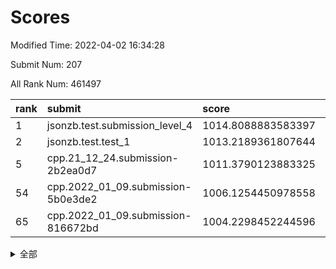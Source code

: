 # Scores

Modified Time: 2022-04-02 16:34:28

Submit Num: 207

All Rank Num: 461497

| rank |               submit               |       score        |       sigma        | pk_num |
| :--- | :--------------------------------- | :----------------- | :----------------- | :----- |
| 1    | jsonzb.test.submission_level_4     | 1014.8088883583397 | 0.8213808262491391 | 8917   |
| 2    | jsonzb.test.test_1                 | 1013.2189361807644 | 0.7927169287167527 | 8922   |
| 5    | cpp.21_12_24.submission-2b2ea0d7   | 1011.3790123883325 | 0.7658937111225805 | 8916   |
| 54   | cpp.2022_01_09.submission-5b0e3de2 | 1006.1254450978558 | 0.7242397312134244 | 8918   |
| 65   | cpp.2022_01_09.submission-816672bd | 1004.2298452244596 | 0.7145998703967004 | 8917   |


<details>
<summary>全部</summary>

| rank |                 submit                 |       score        |       sigma        | pk_num |
| :--- | :------------------------------------- | :----------------- | :----------------- | :----- |
| 1    | jsonzb.test.submission_level_4         | 1014.8088883583397 | 0.8213808262491391 | 8917   |
| 2    | jsonzb.test.test_1                     | 1013.2189361807644 | 0.7927169287167527 | 8922   |
| 3    | gobigger.level_3.submission_level_3_12 | 1011.6416131165032 | 0.7816899969925316 | 8918   |
| 4    | gobigger.level_3.submission_level_3_37 | 1011.3925418470135 | 0.7737280371887941 | 8914   |
| 5    | cpp.21_12_24.submission-2b2ea0d7       | 1011.3790123883325 | 0.7658937111225805 | 8916   |
| 6    | gobigger.level_3.submission_level_3_15 | 1011.3356960691036 | 0.7985343160140493 | 8914   |
| 7    | gobigger.level_3.submission_level_3_25 | 1010.8353604056431 | 0.7868857867444344 | 8915   |
| 8    | gobigger.level_3.submission_level_3_42 | 1010.8290177457947 | 0.7783266590002725 | 8917   |
| 9    | gobigger.level_3.submission_level_3_47 | 1010.7707972190099 | 0.7644651614249278 | 8921   |
| 10   | gobigger.level_3.submission_level_3_48 | 1010.7391765026642 | 0.7595625639015522 | 8915   |
| 11   | gobigger.level_3.submission_level_3_22 | 1010.7361201058989 | 0.7739414841698071 | 8926   |
| 12   | gobigger.level_3.submission_level_3_7  | 1010.7062134723258 | 0.7572706324749985 | 8919   |
| 13   | gobigger.level_3.submission_level_3_4  | 1010.7019692947462 | 0.7418534914517542 | 8922   |
| 14   | gobigger.level_3.submission_level_3_16 | 1010.6365154535304 | 0.7584462567977432 | 8922   |
| 15   | gobigger.level_3.submission_level_3_31 | 1010.5793386952698 | 0.7517518406237156 | 8912   |
| 16   | gobigger.level_3.submission_level_3_20 | 1010.5325842882952 | 0.7687840082855883 | 8917   |
| 17   | gobigger.level_3.submission_level_3_13 | 1010.4802222158581 | 0.7445616590459003 | 8921   |
| 18   | gobigger.level_3.submission_level_3_17 | 1010.3864801496068 | 0.7517370730834735 | 8918   |
| 19   | gobigger.level_3.submission_level_3_34 | 1010.3700180979466 | 0.7550502344055368 | 8914   |
| 20   | gobigger.level_3.submission_level_3_33 | 1010.339410323833  | 0.772837124146038  | 8917   |
| 21   | gobigger.level_3.submission_level_3_8  | 1010.3285190473631 | 0.7622300694209629 | 8921   |
| 22   | gobigger.level_3.submission_level_3_24 | 1010.1821877744364 | 0.7580884062105474 | 8918   |
| 23   | gobigger.level_3.submission_level_3_1  | 1010.1293905725678 | 0.7660130453006266 | 8916   |
| 24   | gobigger.level_3.submission_level_3_39 | 1010.1244516460173 | 0.7496375094225878 | 8913   |
| 25   | gobigger.level_3.submission_level_3_35 | 1010.0734247045218 | 0.7771080560850211 | 8917   |
| 26   | gobigger.level_3.submission_level_3_26 | 1010.016833231689  | 0.757970613303265  | 8919   |
| 27   | gobigger.level_3.submission_level_3_5  | 1009.9791580270169 | 0.7755844715427648 | 8922   |
| 28   | gobigger.level_3.submission_level_3_19 | 1009.8972829260699 | 0.7682888223522755 | 8920   |
| 29   | gobigger.level_3.submission_level_3_44 | 1009.8693425312948 | 0.7508950543252716 | 8921   |
| 30   | gobigger.level_3.submission_level_3_40 | 1009.8320789607504 | 0.7446203877134961 | 8921   |
| 31   | gobigger.level_3.submission_level_3_30 | 1009.8237455860083 | 0.7515293899981648 | 8917   |
| 32   | gobigger.level_3.submission_level_3_10 | 1009.8020643260287 | 0.7634671847332084 | 8920   |
| 33   | gobigger.level_3.submission_level_3_43 | 1009.7672186561111 | 0.766235920196468  | 8918   |
| 34   | gobigger.level_3.submission_level_3_23 | 1009.7630197599246 | 0.7615370448493985 | 8914   |
| 35   | gobigger.level_3.submission_level_3_29 | 1009.6899441459594 | 0.7413139616936695 | 8922   |
| 36   | gobigger.level_3.submission_level_3_21 | 1009.6627072967211 | 0.7433252057145832 | 8916   |
| 37   | gobigger.level_3.submission_level_3_32 | 1009.6106320599489 | 0.7631144516459597 | 8915   |
| 38   | gobigger.level_3.submission_level_3_28 | 1009.5484162887784 | 0.7553681892696148 | 8919   |
| 39   | gobigger.level_3.submission_level_3_2  | 1009.5372123851613 | 0.7522804612165122 | 8921   |
| 40   | gobigger.level_3.submission_level_3_41 | 1009.4583460338287 | 0.7473115367621671 | 8914   |
| 41   | gobigger.level_3.submission_level_3_9  | 1009.4365030574389 | 0.764119426601667  | 8918   |
| 42   | gobigger.level_3.submission_level_3_38 | 1009.4330938987972 | 0.7399330739744997 | 8915   |
| 43   | gobigger.level_3.submission_level_3_27 | 1009.3800903824447 | 0.7492047819057203 | 8920   |
| 44   | gobigger.level_3.submission_level_3_14 | 1009.3773266137948 | 0.7555995533579879 | 8920   |
| 45   | gobigger.level_3.submission_level_3_0  | 1009.3019011543819 | 0.7752997677250852 | 8920   |
| 46   | gobigger.level_3.submission_level_3_11 | 1009.207579580286  | 0.7477791243510264 | 8922   |
| 47   | gobigger.level_3.submission_level_3_49 | 1009.1170064170914 | 0.7430679057980383 | 8921   |
| 48   | gobigger.level_3.submission_level_3_3  | 1009.0124683589241 | 0.7378347335652398 | 8915   |
| 49   | gobigger.level_3.submission_level_3_6  | 1008.8663099992732 | 0.7195811453365575 | 8920   |
| 50   | gobigger.level_3.submission_level_3_45 | 1008.8438154311619 | 0.7201020247276414 | 8921   |
| 51   | gobigger.level_3.submission_level_3_46 | 1008.76390584623   | 0.7407543748267379 | 8917   |
| 52   | gobigger.level_3.submission_level_3_18 | 1008.1411223795503 | 0.746412559097782  | 8921   |
| 53   | gobigger.level_3.submission_level_3_36 | 1007.2013355669046 | 0.7449481239288612 | 8913   |
| 54   | cpp.2022_01_09.submission-5b0e3de2     | 1006.1254450978558 | 0.7242397312134244 | 8918   |
| 55   | gobigger.level_1.submission_level_1_1  | 1004.7908994608517 | 0.7156608891260196 | 8921   |
| 56   | gobigger.level_1.submission_level_1_18 | 1004.5814247407557 | 0.720647470191782  | 8922   |
| 57   | gobigger.level_1.submission_level_1_3  | 1004.4925805187722 | 0.7117559782592591 | 8917   |
| 58   | gobigger.level_1.submission_level_1_49 | 1004.4495267689113 | 0.7130866777946802 | 8920   |
| 59   | gobigger.level_1.submission_level_1_11 | 1004.4392861417398 | 0.7288048254651757 | 8922   |
| 60   | gobigger.level_1.submission_level_1_0  | 1004.4290292081134 | 0.7285466871462764 | 8921   |
| 61   | gobigger.level_1.submission_level_1_7  | 1004.3879187144237 | 0.7202315073988466 | 8915   |
| 62   | gobigger.level_1.submission_level_1_27 | 1004.3712654403098 | 0.728690973603891  | 8922   |
| 63   | gobigger.level_1.submission_level_1_41 | 1004.2885844725578 | 0.7293151197104253 | 8915   |
| 64   | gobigger.level_1.submission_level_1_47 | 1004.2830612620971 | 0.7237529603183533 | 8912   |
| 65   | cpp.2022_01_09.submission-816672bd     | 1004.2298452244596 | 0.7145998703967004 | 8917   |
| 66   | gobigger.level_1.submission_level_1_9  | 1004.176343347472  | 0.721776452663186  | 8915   |
| 67   | gobigger.level_1.submission_level_1_22 | 1004.1055240545057 | 0.7125840899677954 | 8918   |
| 68   | gobigger.level_1.submission_level_1_20 | 1004.0882096804843 | 0.7264272739240554 | 8920   |
| 69   | gobigger.level_1.submission_level_1_45 | 1004.073729929646  | 0.7127288376111597 | 8919   |
| 70   | gobigger.level_1.submission_level_1_14 | 1004.0392785371683 | 0.7090057111468526 | 8921   |
| 71   | gobigger.level_1.submission_level_1_46 | 1004.0238278492122 | 0.7119736919087567 | 8917   |
| 72   | gobigger.level_1.submission_level_1_17 | 1003.8886036623121 | 0.7185330512595309 | 8916   |
| 73   | gobigger.level_1.submission_level_1_36 | 1003.8232324923439 | 0.7216707442402431 | 8920   |
| 74   | gobigger.level_1.submission_level_1_38 | 1003.7838393471081 | 0.7225307982216383 | 8912   |
| 75   | gobigger.level_1.submission_level_1_35 | 1003.7687609524712 | 0.7262586223303413 | 8922   |
| 76   | gobigger.level_1.submission_level_1_26 | 1003.7402495044616 | 0.7118348650018431 | 8921   |
| 77   | gobigger.level_1.submission_level_1_29 | 1003.65751562433   | 0.7141178583629124 | 8914   |
| 78   | gobigger.level_1.submission_level_1_28 | 1003.6301878517928 | 0.7084167419293912 | 8923   |
| 79   | gobigger.level_1.submission_level_1_44 | 1003.6140523813107 | 0.7289016017664007 | 8915   |
| 80   | gobigger.level_1.submission_level_1_33 | 1003.606685876937  | 0.7281830166962392 | 8920   |
| 81   | gobigger.level_1.submission_level_1_2  | 1003.5715020434335 | 0.7153262379442057 | 8923   |
| 82   | gobigger.level_1.submission_level_1_34 | 1003.5495350309391 | 0.7022303745093443 | 8925   |
| 83   | gobigger.level_1.submission_level_1_31 | 1003.4340099372383 | 0.7168537544388113 | 8909   |
| 84   | gobigger.level_1.submission_level_1_32 | 1003.4278988937963 | 0.7092566220592552 | 8923   |
| 85   | gobigger.level_1.submission_level_1_48 | 1003.3414866666171 | 0.7218534934492609 | 8913   |
| 86   | gobigger.level_1.submission_level_1_37 | 1003.280388295578  | 0.7187472299637747 | 8915   |
| 87   | gobigger.level_1.submission_level_1_4  | 1003.2399331989396 | 0.7134275999392927 | 8925   |
| 88   | gobigger.level_1.submission_level_1_12 | 1003.2122727225772 | 0.7089915267713865 | 8919   |
| 89   | gobigger.level_1.submission_level_1_10 | 1002.9800507087617 | 0.7064887051645183 | 8920   |
| 90   | gobigger.level_1.submission_level_1_43 | 1002.9582802223637 | 0.7140479718738675 | 8920   |
| 91   | gobigger.level_1.submission_level_1_5  | 1002.8922312363272 | 0.7264102871510824 | 8917   |
| 92   | gobigger.level_1.submission_level_1_25 | 1002.7306080908165 | 0.7096493169259641 | 8918   |
| 93   | gobigger.level_1.submission_level_1_40 | 1002.6987074533845 | 0.7210835164958541 | 8915   |
| 94   | gobigger.level_1.submission_level_1_23 | 1002.6963972999101 | 0.7061549181766015 | 8916   |
| 95   | gobigger.level_1.submission_level_1_13 | 1002.6761202402987 | 0.7102415473928211 | 8920   |
| 96   | gobigger.level_1.submission_level_1_8  | 1002.6668071271205 | 0.7125078669309084 | 8922   |
| 97   | gobigger.level_1.submission_level_1_21 | 1002.5181611733566 | 0.7120019538037005 | 8917   |
| 98   | gobigger.level_1.submission_level_1_30 | 1002.5147198705868 | 0.7073263459567636 | 8917   |
| 99   | gobigger.level_1.submission_level_1_19 | 1002.4355125620489 | 0.7077141890667359 | 8919   |
| 100  | gobigger.level_1.submission_level_1_6  | 1002.3295874978345 | 0.7117074843847715 | 8918   |
| 101  | gobigger.level_1.submission_level_1_15 | 1002.146105078914  | 0.718647595135594  | 8916   |
| 102  | gobigger.level_1.submission_level_1_16 | 1001.8855940026056 | 0.7141037415820111 | 8920   |
| 103  | gobigger.level_1.submission_level_1_42 | 1001.4267327674944 | 0.7082591029711309 | 8920   |
| 104  | gobigger.level_1.submission_level_1_39 | 1001.2248808688696 | 0.7114362447023277 | 8915   |
| 105  | gobigger.level_1.submission_level_1_24 | 1001.1204276111015 | 0.7056974098250651 | 8919   |
| 106  | gobigger.random.submission_random_19   | 997.7933559374073  | 0.7102062804665737 | 8918   |
| 107  | gobigger.random.submission_random_12   | 997.683514870584   | 0.696673576180346  | 8915   |
| 108  | gobigger.random.submission_random_29   | 997.6021943392891  | 0.70516756073062   | 8920   |
| 109  | gobigger.random.submission_random_31   | 997.277544834501   | 0.7122194877213283 | 8914   |
| 110  | gobigger.random.submission_random_11   | 996.900744905193   | 0.7023911037836958 | 8921   |
| 111  | gobigger.random.submission_random_49   | 996.8296049469587  | 0.7024311056276925 | 8917   |
| 112  | gobigger.random.submission_random_6    | 996.7857333280682  | 0.7162012187173138 | 8917   |
| 113  | gobigger.random.submission_random_4    | 996.6716387096465  | 0.6995643461482074 | 8924   |
| 114  | gobigger.random.submission_random_2    | 996.589725480984   | 0.7020854104721707 | 8914   |
| 115  | gobigger.random.submission_random_7    | 996.5814307022605  | 0.7086081711091352 | 8917   |
| 116  | gobigger.random.submission_random_1    | 996.5599488623008  | 0.7124785016766895 | 8915   |
| 117  | gobigger.random.submission_random_26   | 996.5398732083703  | 0.7179136366683246 | 8913   |
| 118  | gobigger.random.submission_random_24   | 996.4810901511181  | 0.712890368367914  | 8918   |
| 119  | gobigger.random.submission_random_10   | 996.4566062767965  | 0.703067945531824  | 8915   |
| 120  | gobigger.random.submission_random_9    | 996.4067592800573  | 0.7215889776415964 | 8916   |
| 121  | gobigger.random.submission_random_42   | 996.3419718306895  | 0.7115263922063578 | 8917   |
| 122  | gobigger.random.submission_random_48   | 996.3295540142111  | 0.7086679376954963 | 8920   |
| 123  | gobigger.random.submission_random_21   | 996.3199140213056  | 0.719049023566256  | 8922   |
| 124  | gobigger.random.submission_random_5    | 996.3010554444542  | 0.7212065111206707 | 8918   |
| 125  | gobigger.random.submission_random_14   | 996.2842627660439  | 0.6994880892863978 | 8918   |
| 126  | gobigger.random.submission_random_36   | 996.2746743154079  | 0.7035913704972666 | 8918   |
| 127  | gobigger.random.submission_random_3    | 996.1386596059818  | 0.7178240829390813 | 8919   |
| 128  | gobigger.random.submission_random_44   | 996.0962665023546  | 0.7056643631592284 | 8923   |
| 129  | gobigger.random.submission_random_43   | 996.0901546504114  | 0.7262308328228552 | 8919   |
| 130  | gobigger.random.submission_random_30   | 996.0775832528096  | 0.7106929491565627 | 8921   |
| 131  | gobigger.random.submission_random_23   | 996.0656532629566  | 0.7129394611263545 | 8921   |
| 132  | gobigger.random.submission_random_45   | 996.0614867350176  | 0.7261233624598832 | 8915   |
| 133  | gobigger.random.submission_random_22   | 995.9849757721861  | 0.7179446109770787 | 8920   |
| 134  | gobigger.random.submission_random_16   | 995.9538711325048  | 0.7026906747206684 | 8919   |
| 135  | gobigger.random.submission_random_17   | 995.9151776278898  | 0.7088565603442147 | 8922   |
| 136  | gobigger.random.submission_random_46   | 995.8788950897604  | 0.7282654078330336 | 8920   |
| 137  | gobigger.random.submission_random_18   | 995.8671934455923  | 0.7188275317846183 | 8916   |
| 138  | gobigger.random.submission_random_0    | 995.8506948996292  | 0.7177183122207776 | 8922   |
| 139  | gobigger.random.submission_random_37   | 995.8129884144307  | 0.7255685106351552 | 8912   |
| 140  | gobigger.random.submission_random_8    | 995.8004910975127  | 0.722551646240265  | 8917   |
| 141  | gobigger.random.submission_random_39   | 995.7215965412743  | 0.7000253417347161 | 8910   |
| 142  | gobigger.random.submission_random_41   | 995.7130989349115  | 0.7078558553842446 | 8916   |
| 143  | gobigger.random.submission_random_15   | 995.7088838647962  | 0.7182896419917776 | 8918   |
| 144  | gobigger.random.submission_random_35   | 995.6381638253122  | 0.7022045149671401 | 8917   |
| 145  | gobigger.random.submission_random_40   | 995.5675410920189  | 0.6975482916497556 | 8916   |
| 146  | gobigger.random.submission_random_33   | 995.5463902571355  | 0.7138076693494727 | 8919   |
| 147  | gobigger.random.submission_random_20   | 995.5394697609845  | 0.7208155455967964 | 8917   |
| 148  | gobigger.random.submission_random_38   | 995.4985324013956  | 0.7201495061993362 | 8916   |
| 149  | gobigger.random.submission_random_27   | 995.4837152037614  | 0.7142504426025295 | 8918   |
| 150  | gobigger.random.submission_random_32   | 995.4693962070745  | 0.7205306769031329 | 8913   |
| 151  | gobigger.random.submission_random_47   | 995.4443239376096  | 0.7077995406619981 | 8917   |
| 152  | gobigger.random.submission_random_34   | 995.3643287708887  | 0.7144793185952499 | 8917   |
| 153  | gobigger.random.submission_random_13   | 995.3380260572008  | 0.7132564715110633 | 8915   |
| 154  | gobigger.random.submission_random_25   | 995.2674799100253  | 0.7076585686248987 | 8920   |
| 155  | gobigger.level_2.submission_level_2_35 | 994.7576192023002  | 0.7261524104583271 | 8920   |
| 156  | gobigger.random.submission_random_28   | 994.5163025730773  | 0.7193099690998106 | 8920   |
| 157  | gobigger.level_2.submission_level_2_36 | 993.6517915795669  | 0.7394037230969464 | 8915   |
| 158  | gobigger.level_2.submission_level_2_3  | 993.5117439646932  | 0.7303808589001817 | 8921   |
| 159  | gobigger.level_2.submission_level_2_19 | 993.399774419589   | 0.7367901113486826 | 8920   |
| 160  | gobigger.level_2.submission_level_2_43 | 993.328733565223   | 0.7278760029604004 | 8919   |
| 161  | gobigger.level_2.submission_level_2_39 | 993.2148902766817  | 0.7406518866367926 | 8919   |
| 162  | gobigger.level_2.submission_level_2_40 | 992.9408399414929  | 0.7393405262848913 | 8913   |
| 163  | gobigger.level_2.submission_level_2_5  | 992.8355488334116  | 0.7493713267486758 | 8913   |
| 164  | gobigger.level_2.submission_level_2_8  | 992.8064502120391  | 0.7379326611991018 | 8913   |
| 165  | gobigger.level_2.submission_level_2_16 | 992.7642101342552  | 0.7388976030717143 | 8914   |
| 166  | gobigger.level_2.submission_level_2_34 | 992.7434430923986  | 0.7442370892371747 | 8913   |
| 167  | gobigger.level_2.submission_level_2_12 | 992.6625084219949  | 0.7580211731298017 | 8918   |
| 168  | gobigger.level_2.submission_level_2_47 | 992.6148552719293  | 0.7481857774940178 | 8916   |
| 169  | gobigger.level_2.submission_level_2_41 | 992.4820432831528  | 0.7416534082396764 | 8919   |
| 170  | gobigger.level_2.submission_level_2_32 | 992.4653545206005  | 0.7621336260892075 | 8919   |
| 171  | gobigger.level_2.submission_level_2_28 | 992.40255484791    | 0.7453875916443563 | 8921   |
| 172  | gobigger.level_2.submission_level_2_31 | 992.384376946958   | 0.7538114180740094 | 8918   |
| 173  | gobigger.level_2.submission_level_2_27 | 992.3813811450705  | 0.7461578240987762 | 8916   |
| 174  | gobigger.level_2.submission_level_2_37 | 992.3131707688849  | 0.7523203293165296 | 8918   |
| 175  | gobigger.level_2.submission_level_2_49 | 992.2914581124946  | 0.7430088691491228 | 8917   |
| 176  | gobigger.level_2.submission_level_2_4  | 992.2347757179551  | 0.7320691715885099 | 8915   |
| 177  | gobigger.level_2.submission_level_2_7  | 992.2096399406839  | 0.726491343704792  | 8918   |
| 178  | gobigger.level_2.submission_level_2_18 | 992.012566226011   | 0.7601964098943871 | 8918   |
| 179  | gobigger.level_2.submission_level_2_33 | 991.9861386605564  | 0.7429470908706576 | 8914   |
| 180  | gobigger.level_2.submission_level_2_11 | 991.9222514880274  | 0.742699699982693  | 8915   |
| 181  | gobigger.level_2.submission_level_2_22 | 991.9207395552519  | 0.7643729893377202 | 8921   |
| 182  | gobigger.level_2.submission_level_2_46 | 991.8702073812603  | 0.7481659099880245 | 8919   |
| 183  | gobigger.level_2.submission_level_2_30 | 991.8242784150177  | 0.738076568451481  | 8915   |
| 184  | gobigger.level_2.submission_level_2_10 | 991.782100244849   | 0.7433098724675096 | 8918   |
| 185  | gobigger.level_2.submission_level_2_25 | 991.747301013249   | 0.7424171856262181 | 8917   |
| 186  | gobigger.level_2.submission_level_2_44 | 991.7150709062406  | 0.7555371559934269 | 8916   |
| 187  | gobigger.level_2.submission_level_2_24 | 991.6672196983529  | 0.7526966641536985 | 8919   |
| 188  | gobigger.level_2.submission_level_2_6  | 991.6065917249092  | 0.7471334468633118 | 8917   |
| 189  | gobigger.level_2.submission_level_2_15 | 991.6026440661874  | 0.7591127942226463 | 8911   |
| 190  | gobigger.level_2.submission_level_2_14 | 991.5443413793708  | 0.7599679755355644 | 8917   |
| 191  | gobigger.level_2.submission_level_2_1  | 991.5036710972391  | 0.7498412548228175 | 8910   |
| 192  | gobigger.level_2.submission_level_2_48 | 991.4579659632673  | 0.7741700258086182 | 8916   |
| 193  | gobigger.level_2.submission_level_2_38 | 991.3852031489921  | 0.7750143290426725 | 8918   |
| 194  | gobigger.level_2.submission_level_2_21 | 991.33054326775    | 0.7590890087590118 | 8915   |
| 195  | gobigger.level_2.submission_level_2_0  | 991.1295809712286  | 0.7423395341403518 | 8916   |
| 196  | gobigger.level_2.submission_level_2_13 | 990.9990533308991  | 0.761987505688276  | 8915   |
| 197  | gobigger.level_2.submission_level_2_20 | 990.9803322071124  | 0.7554868375386483 | 8917   |
| 198  | gobigger.level_2.submission_level_2_29 | 990.9697020778116  | 0.7486602556695626 | 8919   |
| 199  | gobigger.level_2.submission_level_2_26 | 990.8876843899989  | 0.7668189306237179 | 8917   |
| 200  | gobigger.level_2.submission_level_2_45 | 990.8709738431255  | 0.7645888685069022 | 8921   |
| 201  | gobigger.level_2.submission_level_2_42 | 990.6747514811026  | 0.7770055033818394 | 8924   |
| 202  | gobigger.level_2.submission_level_2_2  | 990.2953571658198  | 0.8014918764058772 | 8912   |
| 203  | gobigger.level_2.submission_level_2_23 | 990.2778071094746  | 0.7796621673156046 | 8917   |
| 204  | gobigger.level_2.submission_level_2_9  | 990.1110064745938  | 0.7723484755457696 | 8921   |
| 205  | gobigger.level_2.submission_level_2_17 | 988.9948355073527  | 0.7782479263666877 | 8921   |
| 206  | gobigger.none.submission_none_0        | 978.8251533032677  | 1.372565612972087  | 8918   |
| 207  | gobigger.none.submission_none_1        | 973.95693147766    | 1.8073290811692708 | 8920   |

</details>